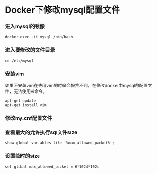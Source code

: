 # Docker下修改mysql配置文件
### 进入mysql的镜像
```
docker exec -it mysql /bin/bash
```
### 进入要修改的文件目录
```
cd /etc/mysql
```
### 安装vim
如果不安装vim在使用vim的时候会报找不到，在修改docker中mysql的配置文件，无法使用vi命令。
```
apt-get update
apt-get install vim
```
### 修改my.cnf配置文件
### 查看最大的允许执行sql文件size
```
show global variables like '%max_allowed_packet%';
```
### 设置临时的size
```
set global max_allowed_packet = 6*1024*1024
```